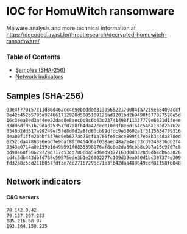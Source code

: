 # IOC for HomuWitch ransomware

Malware analysis and more technical information at <https://decoded.avast.io/threatresearch/decrypted-homuwitch-ransomware/>


### Table of Contents
* [Samples (SHA-256)](#samples-sha-256)
* [Network indicators](#network-indicators)


## Samples (SHA-256)
```
03e4f770157c11d86d462cc4e9ebeddee3130565221700841a7239e68409accf 
0e42c452b5795a974061712928d5005169126ad1201bd2b9490f377827528e5d 
16c3eea8ed3a44ee22dad8e8aec0c8c6b43c23741498f11337779e6621d1fe4e 
33dd6dfd51b79dad25357f07a8fb4da47cec010e0f8e6d164c546a18ad2a762c 
3546b2dd517a99249ef5fd8dfd2a8fd80cb89dfdc9e38602e1f3115634789316 
4ea00f1ffe2bbbf5476c0eb677ac75cf1a765fe5c8ce899f47eb8b344da878ed 
6252cda4786396ebd7e9baf8ff0454d6af038aed48a7e4ec33cd9249816db2f4 
9343a0714a0e159b1d49b591f0835398076af8c8e2da56cbb8c9b7a15c9707c8 
bd90468f50629728d717c53cd7806ba59d6ad9377163d0d3328d6db4db6a3826 
cd4c3db443dbfd768c59575ede3b1e26002277c109d39ea020d1bc307374e309 
fd32a8c5cd211b057fdf3e7cc27167296c71e3fb42daa488649cdf81f58f6848 
```


## Network indicators
#### C&C servers
```
78.142.0.42
79.137.207.233
185.216.68.97
193.164.150.225
```
